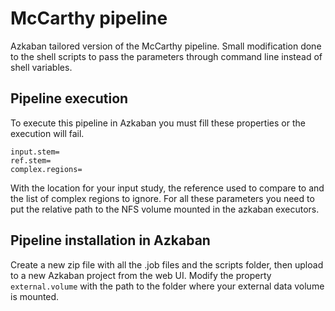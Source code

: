 # McCarthy pipeline

Azkaban tailored version of the McCarthy pipeline. Small modification done to the shell scripts to pass the parameters through command line instead of shell variables.

## Pipeline execution

To execute this pipeline in Azkaban you must fill these properties or the execution will fail.
```
input.stem=
ref.stem=
complex.regions=
```
With the location for your input study, the reference used to compare to and the list of complex regions to ignore. For all these parameters you need to put the relative path to the NFS volume mounted in the azkaban executors.

## Pipeline installation in Azkaban

Create a new zip file with all the .job files and the scripts folder, then upload to a new Azkaban project from the web UI. Modify the property ```external.volume``` with the path to the folder where your external data volume is mounted.
